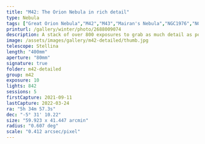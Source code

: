 ```yaml
---
title: "M42: The Orion Nebula in rich detail"
type: Nebula
tags: ["Great Orion Nebula","M42","M43","Mairan's Nebula","NGC1976","NGC1982","Orion Nebula","The star θ1Ori","The star θ2Ori"]
printurl: /gallery/winter/photo/2688009074
description: A stack of over 800 exposures to grab as much detail as possible.
image: /assets/images/gallery/m42-detailed/thumb.jpg
telescope: Stellina
length: "400mm"
aperture: "80mm"
signature: true
folder: m42-detailed
group: m42
exposure: 10
lights: 842
sessions: 5
firstCapture: 2021-09-11 
lastCapture: 2022-03-24
ra: "5h 34m 57.3s"
dec: "-5° 31' 10.22"
size: "59.923 x 41.447 arcmin"
radius: "0.607 deg"
scale: "0.412 arcsec/pixel"
---
```

